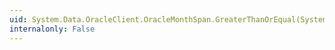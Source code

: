 ```yaml
---
uid: System.Data.OracleClient.OracleMonthSpan.GreaterThanOrEqual(System.Data.OracleClient.OracleMonthSpan,System.Data.OracleClient.OracleMonthSpan)
internalonly: False
---
```

